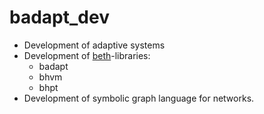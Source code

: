 # badapt_dev
   * Development of adaptive systems
   * Development of [beth](https://github.com/johsteffens/beth)-libraries:
      * badapt
      * bhvm
      * bhpt
   * Development of symbolic graph language for networks.
